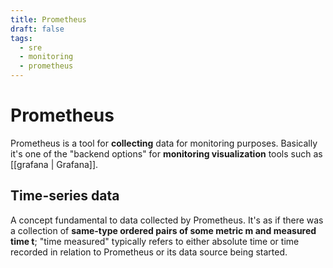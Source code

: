 ```yaml
---
title: Prometheus
draft: false
tags:
  - sre
  - monitoring
  - prometheus
---
```


# Prometheus

Prometheus is a tool for **collecting** data for monitoring purposes. Basically it's one of the "backend options" for **monitoring visualization** tools such as [[grafana | Grafana]].

## Time-series data

A concept fundamental to data collected by Prometheus. It's as if there was a collection of **same-type ordered pairs of some metric m and measured time t**; "time measured" typically refers to either absolute time or time recorded in relation to Prometheus or its data source being started.
